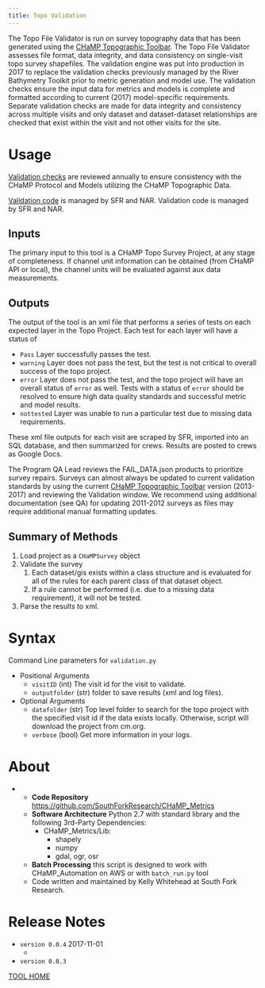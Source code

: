 ```yaml
---
title: Topo Validation
---
```


The Topo File Validator is run on survey topography data that has been generated using the [CHaMP Topographic Toolbar](http://champtools.northarrowresearch.com/).  The Topo File Validator assesses file format, data integrity, and data consistency on single-visit topo survey shapefiles.   The validation engine  was put into production in 2017 to replace the validation checks previously managed by the River Bathymetry Toolkit prior to metric generation and model use.  The validation checks ensure the input data for metrics and models is complete and formatted according to current (2017) model-specific requirements.
Separate validation checks are made for data integrity and consistency across multiple visits and only dataset and dataset-dataset relationships are checked that exist within the visit and not other visits for the site. 

# Usage
[Validation checks](https://docs.google.com/spreadsheets/d/1nlVYtqw8S5gsp83_EXSj4BD0Wmtc4AYBp5RUGWdCJGw/edit) are reviewed annually to ensure consistency with the CHaMP Protocol and Models utilizing the CHaMP Topographic Data.   

[Validation code](https://github.com/SouthForkResearch/CHaMP_Metrics/tree/master/tools/validation) is managed by SFR and NAR.
Validation code is managed by SFR and NAR.

## Inputs

The primary input to this tool is a CHaMP Topo Survey Project, at any stage of completeness. If channel unit information can be obtained (from CHaMP API or local), the channel units will be evaluated against aux data measurements.

## Outputs

The output of the tool is an xml file that performs a series of tests on each expected layer in the Topo Project. Each test for each layer will have a status of 

* `Pass` Layer successfully passes the test.
* `warning` Layer does not pass the test, but the test is not critical to overall success of the topo project.
* `error` Layer does not pass the test, and the topo project will have an overall status of `error` as well. Tests with a status of `error` should be resolved to ensure high data quality standards and successful metric and model results.
* `nottested` Layer was unable to run a particular test due to missing data requirements.

These xml file outputs for each visit are scraped by SFR, imported into an SQL database, and then summarized for crews. Results are posted to crews as Google Docs.

The Program QA Lead reviews the FAIL_DATA.json products to prioritize survey repairs. 
Surveys can almost always be updated to current validation standards by using the current [CHaMP Topographic Toolbar](http://champtools.northarrowresearch.com/) version (2013-2017) and reviewing the Validation window.  We recommend using additional documentation (see QA) for updating 2011-2012 surveys as files may require additional manual formatting updates.

## Summary of Methods

1. Load project as a `CHaMPSurvey` object
2. Validate the survey
   1. Each dataset/gis exists within a class structure and is evaluated for all of the rules for each parent class of that dataset object.
   2. If a rule cannot be performed (i.e. due to a missing data requirement), it will not be tested.
3. Parse the results to xml.

# Syntax

Command Line parameters for `validation.py`

* Positional Arguments
  * `visitID` (int) The visit id for the visit to validate.
  * `outputfolder` (str) folder to save results (xml and log files).
* Optional Arguments
  * `datafolder` (str) Top level folder to search for the topo project with the specified visit id if the data exists locally. Otherwise, script will download the project from cm.org.
  * `verbose` (bool) Get more information in your logs. 

# About

* * **Code Repository** https://github.com/SouthForkResearch/CHaMP_Metrics
  * **Software Architecture** Python 2.7 with standard library and the following 3rd-Party Dependencies:
    - CHaMP_Metrics/Lib:
      - shapely
      - numpy
      - gdal, ogr, osr
  * **Batch Processing** this script is designed to work with CHaMP_Automation on AWS or with `batch_run.py` tool
  * Code written and maintained by Kelly Whitehead at South Fork Research.

# Release Notes

* `version 0.0.4` 2017-11-01
  * ​
* `version 0.0.3` 

[TOOL HOME](index.md)






